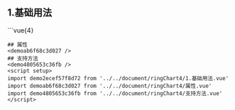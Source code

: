 ## 1.基础用法
<demo2ecef57f8d72 />
```vue{4}
<template>
    <ring-chart-4 ref="chartRef" v-bind="chartOption"></ring-chart-4>
</template>

<script setup>
import { ref, onMounted } from 'vue';

const chartRef = ref();

const seriesData = [
    { value: 1048, name: '正常' },
    { value: 735, name: '故障' },
    { value: 580, name: '告警' },
    { value: 484, name: '离线' }
];
// 组合配置项
const chartOption = {
    seriesData
};

onMounted(() => chartRef.value.renderChart());
</script>
<style lang="scss" scoped>
.zrx-chart {
    height: 664px;
    background-color: rgb(3, 43, 68);
}
</style>
```
## 属性
<demoab6f68c3d027 />
## 支持方法
<demo4805653c36fb />
<script setup>
import demo2ecef57f8d72 from '../../document/ringChart4/1.基础用法.vue'
import demoab6f68c3d027 from '../../document/ringChart4/属性.vue'
import demo4805653c36fb from '../../document/ringChart4/支持方法.vue'
</script>